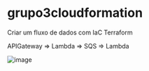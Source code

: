 # grupo3cloudformation

Criar um fluxo de dados com IaC Terraform

 APIGateway => Lambda => SQS => Lambda

![image](https://user-images.githubusercontent.com/118050166/205449664-d618b8f1-705e-4c12-9764-84b1fee7086f.png)
